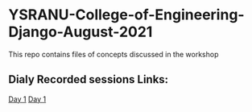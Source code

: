# YSRANU-College-of-Engineering-Django-August-2021
This repo contains files of concepts discussed in the workshop
## Dialy Recorded sessions Links:
[Day 1](https://transcripts.gotomeeting.com/#/s/a57d5222e9750dac805066ddc7ff30e175f07bb7c48611a716229e66f2490c50)
[Day 1](https://transcripts.gotomeeting.com/#/s/d33492b5761dc5a80d1ee2bef74be61248a96a2a73f40914b6a9646671f43478)


